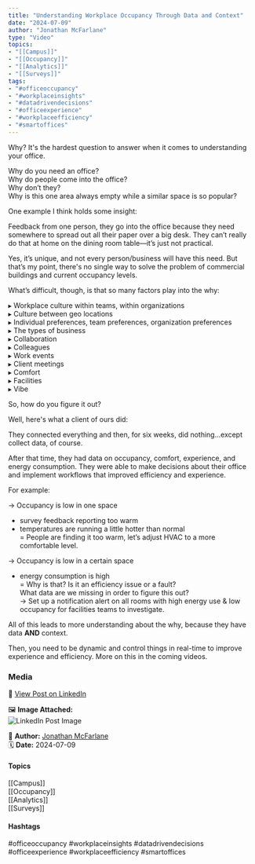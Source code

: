 ```yaml
---
title: "Understanding Workplace Occupancy Through Data and Context"  
date: "2024-07-09"  
author: "Jonathan McFarlane"  
type: "Video"  
topics:  
- "[[Campus]]"  
- "[[Occupancy]]"  
- "[[Analytics]]"  
- "[[Surveys]]"  
tags:  
- "#officeoccupancy"  
- "#workplaceinsights"  
- "#datadrivendecisions"  
- "#officeexperience"  
- "#workplaceefficiency"  
- "#smartoffices"  
---
```

Why? It's the hardest question to answer when it comes to understanding your office.

Why do you need an office?  
Why do people come into the office?  
Why don’t they?  
Why is this one area always empty while a similar space is so popular?

One example I think holds some insight:

Feedback from one person, they go into the office because they need somewhere to spread out all their paper over a big desk. They can’t really do that at home on the dining room table—it’s just not practical.

Yes, it’s unique, and not every person/business will have this need. But that’s my point, there's no single way to solve the problem of commercial buildings and current occupancy levels.

What’s difficult, though, is that so many factors play into the why:

▸ Workplace culture within teams, within organizations  
▸ Culture between geo locations  
▸ Individual preferences, team preferences, organization preferences  
▸ The types of business  
▸ Collaboration  
▸ Colleagues  
▸ Work events  
▸ Client meetings  
▸ Comfort  
▸ Facilities  
▸ Vibe

So, how do you figure it out?

Well, here's what a client of ours did:

They connected everything and then, for six weeks, did nothing...except collect data, of course.

After that time, they had data on occupancy, comfort, experience, and energy consumption. They were able to make decisions about their office and implement workflows that improved efficiency and experience.

For example:

→ Occupancy is low in one space  
+ survey feedback reporting too warm  
+ temperatures are running a little hotter than normal  
= People are finding it too warm, let’s adjust HVAC to a more comfortable level.

→ Occupancy is low in a certain space  
+ energy consumption is high  
= Why is that? Is it an efficiency issue or a fault?  
What data are we missing in order to figure this out?  
→ Set up a notification alert on all rooms with high energy use & low occupancy for facilities teams to investigate.

All of this leads to more understanding about the why, because they have data **AND** context.

Then, you need to be dynamic and control things in real-time to improve experience and efficiency. More on this in the coming videos.

### Media

🔗 [View Post on LinkedIn](https://www.linkedin.com/feed/update/urn:li:activity:7216252733111062528)  
  
🖼 **Image Attached:**  
![LinkedIn Post Image](https://media.licdn.com/dms/image/v2/D5605AQGiNKZHfUDMJA/feedshare-thumbnail_720_1280/feedshare-thumbnail_720_1280/0/1720488110931?e=1742263200&v=beta&t=z-iZyFs6tHiqZkwqU1WNN1K-m3WS_WhfZjrq3UL_YQo)  
  
👤 **Author:** [Jonathan McFarlane](https://www.linkedin.com/company/placeos/)  
🗓️ **Date:** 2024-07-09

#### Topics

[[Campus]]  
[[Occupancy]]  
[[Analytics]]  
[[Surveys]]  

#### Hashtags

#officeoccupancy #workplaceinsights #datadrivendecisions #officeexperience #workplaceefficiency #smartoffices